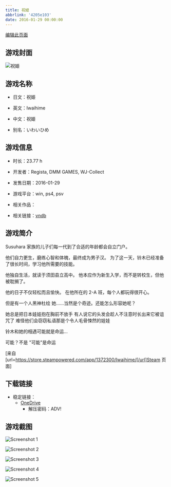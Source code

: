 ```yaml
---
title: 祝姫
abbrlink: '4205e103'
date: 2016-01-29 00:00:00
---
```

[编辑此页面](https://github.com/ACG-3/ADV3-source/blob/main/source/_posts/games/%E7%A5%9D%E5%A7%AB.md)

## 游戏封面

![祝姫](https://pan.timero.xyz/onedrive/img_lib_001/%E7%A5%9D%E5%A7%AB_cover.avif)


## 游戏名称

- 日文：祝姫
- 英文：Iwaihime
- 中文：祝姫

- 别名：いわいひめ


## 游戏信息

- 时长：23.77 h
- 开发者：Regista, DMM GAMES, WJ-Collect
- 发售日期：2016-01-29
- 游戏平台：win, ps4, psv
- 相关作品：

- 相关链接：[vndb](https://vndb.org/v17863)


## 游戏简介

Susuhara 家族的儿子们每一代到了合适的年龄都会自立门户。

他们自力更生，磨练心智和体魄，最终成为男子汉。
为了这一天，铃木已经准备了很长时间，学习他所需要的技能。

他独自生活，就读于须田县立高中。
他本应作为新生入学，而不是转校生，但他被耽搁了。

他的日子不仅轻松而且愉快。
在他所在的 2-A 班，每个人都玩得很开心。

但是有一个人黑神杜绘
她......当然是个奇迹。还能怎么形容她呢？

她总是把日本娃娃抱在胸前不放手
有人说它的头发会趁人不注意时长出来它被诅咒了
难怪他们会窃窃私语那是个令人毛骨悚然的娃娃

铃木和她的相遇可能就是命运...

可能？不是 "可能"是命运

[来自 [url=https://store.steampowered.com/app/1372300/Iwaihime/[/url]Steam 页面]


## 下载链接

- 稳定链接：
    - [OneDrive](https://pan.timero.xyz/onedrive/adv_lib_001/%E7%A5%9D%E5%A7%AB)
        - 解压密码：ADV!



## 游戏截图


![Screenshot 1](https://pan.timero.xyz/onedrive/img_lib_001/%E7%A5%9D%E5%A7%AB_Screenshot_1.avif)

![Screenshot 2](https://pan.timero.xyz/onedrive/img_lib_001/%E7%A5%9D%E5%A7%AB_Screenshot_2.avif)

![Screenshot 3](https://pan.timero.xyz/onedrive/img_lib_001/%E7%A5%9D%E5%A7%AB_Screenshot_3.avif)

![Screenshot 4](https://pan.timero.xyz/onedrive/img_lib_001/%E7%A5%9D%E5%A7%AB_Screenshot_4.avif)

![Screenshot 5](https://pan.timero.xyz/onedrive/img_lib_001/%E7%A5%9D%E5%A7%AB_Screenshot_5.avif)

